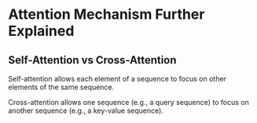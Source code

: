 # Attention Mechanism Further Explained

## Self-Attention vs Cross-Attention

Self-attention allows each element of a sequence to focus on other elements of the same sequence.

Cross-attention allows one sequence (e.g., a query sequence) to focus on another sequence (e.g., a key-value sequence).

